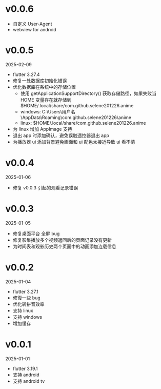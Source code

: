 # v0.0.6

- 自定义 User-Agent
- webview for android

# v0.0.5

2025-02-09

- flutter 3.27.4
- 修复一处数据库初始化错误
- 优化数据库在系统中的存储位置
  - 使用 getApplicationSupportDirectory() 获取存储路径，如果失败当 HOME
    变量存在就存储到 $HOME/.local/share/com.github.selene201226.anime
  - windows: C:\Users\用户名\AppData\Roaming\com.github.selene201226\anime
  - linux: $HOME/.local/share/com.github.selene201226.anime
- 为 linux 增加 AppImage 支持
- 退出 app 时添加确认，避免误触遥控器退出 app
- 为播放器 ui 添加背景避免画面和 ui 配色太接近导致 ui 看不清

# v0.0.4

2025-01-06

- 修复 v0.0.3 引起的观看记录错误

# v0.0.3

2025-01-05

- 修复桌面平台 全屏 bug
- 修复影集播放多个视频返回后的页面记录没有更新
- 为时间表和观影历史两个页面中的动画添加连载信息

# v0.0.2

2025-01-04

- flutter 3.27.1
- 修復一些 bug
- 优化转拼音效率
- 支持 linux
- 支持 windows
- 增加缓存

# v0.0.1

2025-01-01

- flutter 3.19.1
- 支持 android
- 支持 android tv
